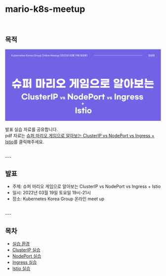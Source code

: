 # mario-k8s-meetup

<br />

## 목적
![표지](발표.png)
<br />

발표 실습 자료를 공유합니다. <br />
pdf 자료는 [슈퍼 마리오 게임으로 알아보는 ClusterIP vs NodePort vs Ingress + Istio](https://www.slideshare.net/reumba/clusterip-vs-nodeport-vs-ingress-istio)를 클릭해주세요.

<br />
---
<br />

## 발표
- 주제: 슈퍼 마리오 게임으로 알아보는 ClusterIP vs NodePort vs Ingress + Istio
- 일시: 2022년 03월 19일 토요일 19시-21시
- 장소: Kubernetes Korea Group 온라인 meet up

<br />
---
<br />

## 목차
-  [실습 환경](./실습_환경/README.md)
-  [ClusterIP 실습](./ClusterIP_실습/README.md)
-  [NodePort 실습](./NodePort_실습/README.md)
-  [Ingress 실습](./Ingress_실습/README.md)
-  [Istio 실습](./Istio_실습/README.md)

